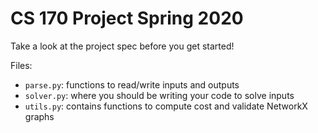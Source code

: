 # CS 170 Project Spring 2020

Take a look at the project spec before you get started!

Files:
- `parse.py`: functions to read/write inputs and outputs
- `solver.py`: where you should be writing your code to solve inputs
- `utils.py`: contains functions to compute cost and validate NetworkX graphs
